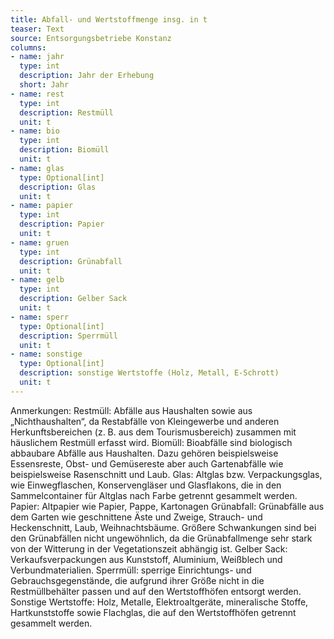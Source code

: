```yaml
---
title: Abfall- und Wertstoffmenge insg. in t
teaser: Text
source: Entsorgungsbetriebe Konstanz
columns:
- name: jahr
  type: int
  description: Jahr der Erhebung
  short: Jahr
- name: rest
  type: int
  description: Restmüll
  unit: t
- name: bio
  type: int
  description: Biomüll
  unit: t
- name: glas
  type: Optional[int]
  description: Glas
  unit: t
- name: papier
  type: int
  description: Papier
  unit: t
- name: gruen
  type: int
  description: Grünabfall
  unit: t
- name: gelb
  type: int
  description: Gelber Sack
  unit: t
- name: sperr
  type: Optional[int]
  description: Sperrmüll
  unit: t
- name: sonstige
  type: Optional[int]
  description: sonstige Wertstoffe (Holz, Metall, E-Schrott)
  unit: t
---
```

Anmerkungen:
Restmüll: Abfälle aus Haushalten sowie aus „Nichthaushalten“, da Restabfälle von Kleingewerbe und anderen Herkunftsbereichen (z. B. aus dem Tourismusbereich) zusammen mit häuslichem Restmüll erfasst wird. 
Biomüll: Bioabfälle sind biologisch abbaubare Abfälle aus Haushalten. Dazu gehören beispielsweise Essensreste, Obst- und Gemüsereste aber auch Gartenabfälle wie beispielsweise Rasenschnitt und Laub.
Glas: Altglas bzw. Verpackungsglas, wie Einwegflaschen, Konservengläser und Glasflakons, die in den Sammelcontainer für Altglas nach Farbe getrennt gesammelt werden.
Papier: Altpapier wie Papier, Pappe, Kartonagen
Grünabfall: Grünabfälle aus dem Garten wie geschnittene Äste und Zweige, Strauch- und Heckenschnitt, Laub, Weihnachtsbäume. Größere Schwankungen sind bei den Grünabfällen nicht ungewöhnlich, da die Grünabfallmenge sehr stark von der Witterung in der Vegetationszeit abhängig ist. 
Gelber Sack: Verkaufsverpackungen aus Kunststoff, Aluminium, Weißblech und Verbundmaterialien.
Sperrmüll: sperrige Einrichtungs- und Gebrauchsgegenstände, die aufgrund ihrer Größe nicht in die Restmüllbehälter passen und auf den Wertstoffhöfen entsorgt werden.
Sonstige Wertstoffe: Holz, Metalle, Elektroaltgeräte, mineralische Stoffe, Hartkunststoffe sowie Flachglas, die auf den Wertstoffhöfen getrennt gesammelt werden.
